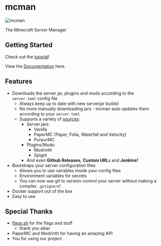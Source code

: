 # mcman

![mcman](https://media.discordapp.net/attachments/1109215116060266567/1121117662785851522/mcman_large.png)

The Minecraft Server Manager

<!-- todo: a (terminal) screenshot here -->

## Getting Started

Check out the [tutorial](./TUTORIAL.md)!

View the [Documentation](./DOCS.md) here.

## Features

- Downloads the server jar, plugins and mods according to the `server.toml` config file
  - Always keep up to date with new serverjar builds!
  - No more manually downloading jars - mcman auto updates them according to your `server.toml`
  - Supports a variety of [sources](./DOCS.md#downloadable):
    - Server jars:
      - Vanilla
      - PaperMC (Paper, Folia, Waterfall and Velocity)
      - PurpurMC
    - Plugins/Mods:
      - Modrinth
      - Spigot
    - And even **Github Releases**, **Custom URL**s and **Jenkins!**
- Bootstraps your server configuration files
  - Allows you to use variables inside your config files
  - Environment variables for secrets
  - You can now use git to version-control your server without making a complex `.gitignore`!
- Docker support out of the box
- Easy to use

## Special Thanks

- [flags.sh](https://flags.sh/) for the flags and stuff
  - thank you aikar
- PaperMC and Modrinth for having an amazing API
- You for using our project

